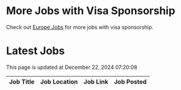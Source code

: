 # More Jobs with Visa Sponsorship

Check out [Europe Jobs](https://github.com/sureshparimi/europejobs#latest-jobs) for more jobs with visa sponsorship.

# Latest Jobs

This page is updated at December 22, 2024 07:20:08

| Job Title | Job Location | Job Link | Job Posted |
| --- | --- | --- | --- |
